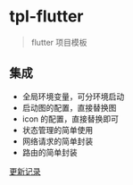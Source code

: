 # tpl-flutter

> flutter 项目模板

## 集成

- 全局环境变量，可分环境启动
- 启动图的配置，直接替换图
- icon 的配置，直接替换即可
- 状态管理的简单使用
- 网络请求的简单封装
- 路由的简单封装

[更新记录](https://github.com/fe6/cli/blob/master/packages/tpl-flutter/CHANGELOG.md)
